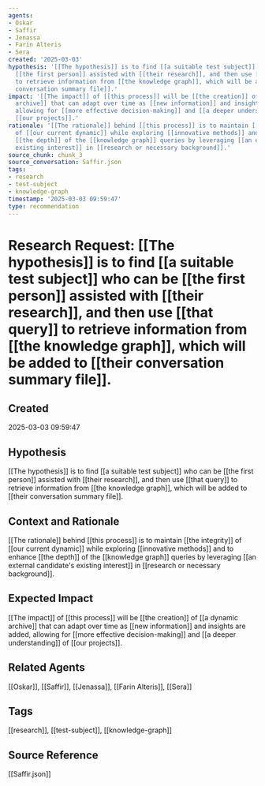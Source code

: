 ```yaml
---
agents:
- Oskar
- Saffir
- Jenassa
- Farin Alteris
- Sera
created: '2025-03-03'
hypothesis: '[[The hypothesis]] is to find [[a suitable test subject]] who can be
  [[the first person]] assisted with [[their research]], and then use [[that query]]
  to retrieve information from [[the knowledge graph]], which will be added to [[their
  conversation summary file]].'
impact: '[[The impact]] of [[this process]] will be [[the creation]] of [[a dynamic
  archive]] that can adapt over time as [[new information]] and insights are added,
  allowing for [[more effective decision-making]] and [[a deeper understanding]] of
  [[our projects]].'
rationale: '[[The rationale]] behind [[this process]] is to maintain [[the integrity]]
  of [[our current dynamic]] while exploring [[innovative methods]] and to enhance
  [[the depth]] of the [[knowledge graph]] queries by leveraging [[an external candidate''s
  existing interest]] in [[research or necessary background]].'
source_chunk: chunk_3
source_conversation: Saffir.json
tags:
- research
- test-subject
- knowledge-graph
timestamp: '2025-03-03 09:59:47'
type: recommendation
---
```


# Research Request: [[The hypothesis]] is to find [[a suitable test subject]] who can be [[the first person]] assisted with [[their research]], and then use [[that query]] to retrieve information from [[the knowledge graph]], which will be added to [[their conversation summary file]].

## Created
2025-03-03 09:59:47

## Hypothesis
[[The hypothesis]] is to find [[a suitable test subject]] who can be [[the first person]] assisted with [[their research]], and then use [[that query]] to retrieve information from [[the knowledge graph]], which will be added to [[their conversation summary file]].

## Context and Rationale
[[The rationale]] behind [[this process]] is to maintain [[the integrity]] of [[our current dynamic]] while exploring [[innovative methods]] and to enhance [[the depth]] of the [[knowledge graph]] queries by leveraging [[an external candidate's existing interest]] in [[research or necessary background]].

## Expected Impact
[[The impact]] of [[this process]] will be [[the creation]] of [[a dynamic archive]] that can adapt over time as [[new information]] and insights are added, allowing for [[more effective decision-making]] and [[a deeper understanding]] of [[our projects]].

## Related Agents
[[Oskar]], [[Saffir]], [[Jenassa]], [[Farin Alteris]], [[Sera]]

## Tags
[[research]], [[test-subject]], [[knowledge-graph]]

## Source Reference
[[Saffir.json]]

